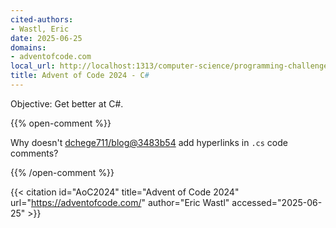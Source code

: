 ```yaml
---
cited-authors:
- Wastl, Eric
date: 2025-06-25
domains:
- adventofcode.com
local_url: http://localhost:1313/computer-science/programming-challenges/advent-of-code/2024/
title: Advent of Code 2024 - C#
---
```


Objective: Get better at C#.

{{% open-comment %}}

Why doesn't
[dchege711/blog@3483b54](https://github.com/dchege711/blog/commit/3483b546a5bba10b031519291bc7741af1dd77a9)
add hyperlinks in `.cs` code comments?

{{% /open-comment %}}

{{< citation
  id="AoC2024"
  title="Advent of Code 2024"
  url="https://adventofcode.com/"
  author="Eric Wastl"
  accessed="2025-06-25" >}}
